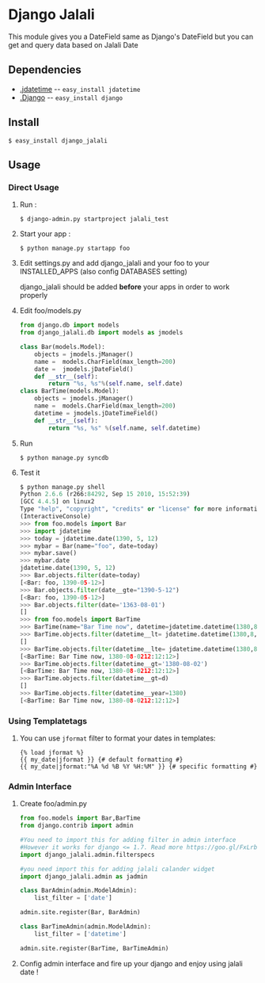 Django Jalali
=============
This module gives you a DateField same as Django's DateField but you can get and query data based on Jalali Date

Dependencies
------------
* [.jdatetime](http://pypi.python.org/pypi/jdatetime/) -- `easy_install jdatetime`
* [.Django](https://www.djangoproject.com/) -- `easy_install django`

Install
-------
```
$ easy_install django_jalali
```
Usage
-----

### Direct Usage

1. Run : 

    ```
    $ django-admin.py startproject jalali_test
    ```

2. Start your app :

    ```
    $ python manage.py startapp foo
    ```

3. Edit settings.py and add django_jalali and your foo to your INSTALLED_APPS (also config DATABASES setting)

    django_jalali should be added **before** your apps in order to work properly

4. Edit foo/models.py 

    ```python
    from django.db import models                                                                                                                          
    from django_jalali.db import models as jmodels
    
    class Bar(models.Model):
        objects = jmodels.jManager()
        name =  models.CharField(max_length=200)
        date =  jmodels.jDateField()
        def __str__(self):
            return "%s, %s"%(self.name, self.date)
    class BarTime(models.Model):
        objects = jmodels.jManager()
        name =  models.CharField(max_length=200)
        datetime = jmodels.jDateTimeField()
        def __str__(self):
            return "%s, %s" %(self.name, self.datetime)
    ```

5. Run 

    ```
    $ python manage.py syncdb
    ```

6. Test it

    ```python
    $ python manage.py shell
    Python 2.6.6 (r266:84292, Sep 15 2010, 15:52:39) 
    [GCC 4.4.5] on linux2
    Type "help", "copyright", "credits" or "license" for more information.
    (InteractiveConsole)
    >>> from foo.models import Bar
    >>> import jdatetime
    >>> today = jdatetime.date(1390, 5, 12)
    >>> mybar = Bar(name="foo", date=today)
    >>> mybar.save()
    >>> mybar.date
    jdatetime.date(1390, 5, 12)
    >>> Bar.objects.filter(date=today)
    [<Bar: foo, 1390-05-12>]
    >>> Bar.objects.filter(date__gte="1390-5-12")
    [<Bar: foo, 1390-05-12>]
    >>> Bar.objects.filter(date='1363-08-01')
    []
    >>> from foo.models import BarTime
    >>> BarTime(name="Bar Time now", datetime=jdatetime.datetime(1380,8,2,12,12,12)).save()
    >>> BarTime.objects.filter(datetime__lt= jdatetime.datetime(1380,8,2,12,12,12 ))
    []
    >>> BarTime.objects.filter(datetime__lte= jdatetime.datetime(1380,8,2,12,12,12 ))
    [<BarTime: Bar Time now, 1380-08-0212:12:12>]
    >>> BarTime.objects.filter(datetime__gt='1380-08-02')
    [<BarTime: Bar Time now, 1380-08-0212:12:12>]
    >>> BarTime.objects.filter(datetime__gt=d)
    []
    >>> BarTime.objects.filter(datetime__year=1380)
    [<BarTime: Bar Time now, 1380-08-0212:12:12>]
    ```
    
### Using Templatetags
1. You can use `jformat` filter to format your dates in templates:
    ```
    {% load jformat %}
    {{ my_date|jformat }} {# default formatting #}
    {{ my_date|jformat:"%A %d %B %Y %H:%M" }} {# specific formatting #}
    ```

### Admin Interface 

1. Create foo/admin.py

    ```python
    from foo.models import Bar,BarTime
    from django.contrib import admin
    
    #You need to import this for adding filter in admin interface
    #However it works for django <= 1.7. Read more https://goo.gl/FxLrbQ
    import django_jalali.admin.filterspecs
    
    #you need import this for adding jalali calander widget
    import django_jalali.admin as jadmin 
    
    class BarAdmin(admin.ModelAdmin):
        list_filter = ['date']
    
    admin.site.register(Bar, BarAdmin)
    
    class BarTimeAdmin(admin.ModelAdmin):
        list_filter = ['datetime']
    
    admin.site.register(BarTime, BarTimeAdmin)
    ```

2. Config admin interface and fire up your django and enjoy using jalali date !
